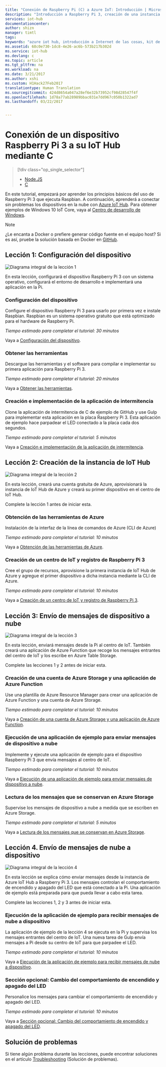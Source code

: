 ```yaml
---
title: "Conexión de Raspberry Pi (C) a Azure IoT: Introducción | Microsoft Docs"
description: "Introducción a Raspberry Pi 3, creación de una instancia de IoT Hub de Azure y conexión de Pi a dicha instancia."
services: iot-hub
documentationcenter: 
author: shizn
manager: timtl
tags: 
keywords: "azure iot hub, introducción a Internet de las cosas, kit de herramientas de iot"
ms.assetid: 68c0e730-1dc8-4e26-ac6b-573b217b302d
ms.service: iot-hub
ms.devlang: c
ms.topic: article
ms.tgt_pltfrm: na
ms.workload: na
ms.date: 3/21/2017
ms.author: xshi
ms.custom: H1Hack27Feb2017
translationtype: Human Translation
ms.sourcegitcommit: 424d8654a047a28ef6e32b73952cf98d28547f4f
ms.openlocfilehash: 1d78a77ab28989bbac031e7dd967c050b1322ad7
ms.lasthandoff: 03/22/2017


---
```

# <a name="connect-your-raspberry-pi-3-device-to-your-iot-hub-using-c"></a>Conexión de un dispositivo Raspberry Pi 3 a su IoT Hub mediante C
> [!div class="op_single_selector"]
> * [Node.JS](iot-hub-raspberry-pi-kit-node-get-started.md)
> * [C](iot-hub-raspberry-pi-kit-c-get-started.md)

En este tutorial, empezará por aprender los principios básicos del uso de Raspberry Pi 3 que ejecuta Raspbian. A continuación, aprenderá a conectar sin problemas los dispositivos en la nube con [Azure IoT Hub](iot-hub-what-is-iot-hub.md). Para obtener ejemplos de Windows 10 IoT Core, vaya al [Centro de desarrollo de Windows](http://www.windowsondevices.com/).

> [!NOTE]
> ¿Le encanta a Docker o prefiere generar código fuente en el equipo host? Si es así, pruebe la solución basada en Docker en [GitHub](https://github.com/Azure-Samples/iot-hub-c-raspberrypi-docker).

## <a name="lesson-1-configure-your-device"></a>Lección 1: Configuración del dispositivo
![Diagrama integral de la lección 1](media/iot-hub-raspberry-pi-lessons/e2e-lesson1.png)

En esta lección, configurará el dispositivo Raspberry Pi 3 con un sistema operativo, configurará el entorno de desarrollo e implementará una aplicación en la Pi.

### <a name="configure-your-device"></a>Configuración del dispositivo
Configure el dispositivo Raspberry Pi 3 para usarlo por primera vez e instale Raspbian. Raspbian es un sistema operativo gratuito que está optimizado para el hardware de Raspberry Pi.

*Tiempo estimado para completar el tutorial: 30 minutos*

Vaya a [Configuración del dispositivo](iot-hub-raspberry-pi-kit-c-lesson1-configure-your-device.md).

### <a name="get-the-tools"></a>Obtener las herramientas
Descargue las herramientas y el software para compilar e implementar su primera aplicación para Raspberry Pi 3.

*Tiempo estimado para completar el tutorial: 20 minutos*

Vaya a [Obtener las herramientas](iot-hub-raspberry-pi-kit-c-lesson1-get-the-tools-win32.md).

### <a name="create-and-deploy-the-blink-application"></a>Creación e implementación de la aplicación de intermitencia
Clone la aplicación de intermitencia de C de ejemplo de GitHub y use Gulp para implementar esta aplicación en la placa Raspberry Pi 3. Esta aplicación de ejemplo hace parpadear el LED conectado a la placa cada dos segundos.

*Tiempo estimado para completar el tutorial: 5 minutos*

Vaya a [Creación e implementación de la aplicación de intermitencia](iot-hub-raspberry-pi-kit-c-lesson1-deploy-blink-app.md).

## <a name="lesson-2-create-your-iot-hub"></a>Lección 2: Creación de la instancia de IoT Hub
![Diagrama integral de la lección 2](media/iot-hub-raspberry-pi-lessons/e2e-lesson2.png)

En esta lección, creará una cuenta gratuita de Azure, aprovisionará la instancia de IoT Hub de Azure y creará su primer dispositivo en el centro de IoT Hub.

Complete la lección 1 antes de iniciar esta.

### <a name="get-the-azure-tools"></a>Obtención de las herramientas de Azure
Instalación de la interfaz de la línea de comandos de Azure (CLI de Azure)

*Tiempo estimado para completar el tutorial: 10 minutos*

Vaya a [Obtención de las herramientas de Azure](iot-hub-raspberry-pi-kit-c-lesson2-get-azure-tools-win32.md).

### <a name="create-your-iot-hub-and-register-raspberry-pi-3"></a>Creación de un centro de IoT y registro de Raspberry Pi 3
Cree el grupo de recursos, aprovisione la primera instancia de IoT Hub de Azure y agregue el primer dispositivo a dicha instancia mediante la CLI de Azure.

*Tiempo estimado para completar el tutorial: 10 minutos*

Vaya a [Creación de un centro de IoT y registro de Raspberry Pi 3](iot-hub-raspberry-pi-kit-c-lesson2-prepare-azure-iot-hub.md).

## <a name="lesson-3-send-device-to-cloud-messages"></a>Lección 3: Envío de mensajes de dispositivo a nube
![Diagrama integral de la lección 3](media/iot-hub-raspberry-pi-lessons/e2e-lesson3.png)

En esta lección, enviará mensajes desde la Pi al centro de IoT. También creará una aplicación de Azure Function que recoge los mensajes entrantes del centro de IoT y los escribe en Azure Table Storage.

Complete las lecciones 1 y 2 antes de iniciar esta.

### <a name="create-an-azure-function-app-and-azure-storage-account"></a>Creación de una cuenta de Azure Storage y una aplicación de Azure Function
Use una plantilla de Azure Resource Manager para crear una aplicación de Azure Function y una cuenta de Azure Storage.

*Tiempo estimado para completar el tutorial: 10 minutos*

Vaya a [Creación de una cuenta de Azure Storage y una aplicación de Azure Function](iot-hub-raspberry-pi-kit-c-lesson3-deploy-resource-manager-template.md).

### <a name="run-a-sample-application-to-send-device-to-cloud-messages"></a>Ejecución de una aplicación de ejemplo para enviar mensajes de dispositivo a nube
Implemente y ejecute una aplicación de ejemplo para el dispositivo Raspberry Pi 3 que envía mensajes al centro de IoT.

*Tiempo estimado para completar el tutorial: 10 minutos*

Vaya a [Ejecución de una aplicación de ejemplo para enviar mensajes de dispositivo a nube](iot-hub-raspberry-pi-kit-c-lesson3-run-azure-blink.md).

### <a name="read-messages-persisted-in-azure-storage"></a>Lectura de los mensajes que se conservan en Azure Storage
Supervise los mensajes de dispositivo a nube a medida que se escriben en Azure Storage.

*Tiempo estimado para completar el tutorial: 5 minutos*

Vaya a [Lectura de los mensajes que se conservan en Azure Storage](iot-hub-raspberry-pi-kit-c-lesson3-read-table-storage.md).

## <a name="lesson-4-send-cloud-to-device-messages"></a>Lección 4. Envío de mensajes de nube a dispositivo
![Diagrama integral de la lección 4](media/iot-hub-raspberry-pi-lessons/e2e-lesson4.png)

En esta lección se explica cómo enviar mensajes desde la instancia de Azure IoT Hub a Raspberry Pi 3. Los mensajes controlan el comportamiento de encendido y apagado del LED que está conectado a la Pi. Una aplicación de ejemplo está preparada para que pueda llevar a cabo esta tarea.

Complete las lecciones 1, 2 y 3 antes de iniciar esta.

### <a name="run-the-sample-application-to-receive-cloud-to-device-messages"></a>Ejecución de la aplicación de ejemplo para recibir mensajes de nube a dispositivo
La aplicación de ejemplo de la lección 4 se ejecuta en la Pi y supervisa los mensajes entrantes del centro de IoT. Una nueva tarea de Gulp envía mensajes a Pi desde su centro de IoT para que parpadee el LED.

*Tiempo estimado para completar el tutorial: 10 minutos*

Vaya a [Ejecución de la aplicación de ejemplo para recibir mensajes de nube a dispositivo](iot-hub-raspberry-pi-kit-c-lesson4-send-cloud-to-device-messages.md).

### <a name="optional-section-change-the-on-and-off-behavior-of-the-led"></a>Sección opcional: Cambio del comportamiento de encendido y apagado del LED
Personalice los mensajes para cambiar el comportamiento de encendido y apagado del LED.

*Tiempo estimado para completar el tutorial: 10 minutos*

Vaya a [Sección opcional: Cambio del comportamiento de encendido y apagado del LED](iot-hub-raspberry-pi-kit-c-lesson4-change-led-behavior.md).

## <a name="troubleshooting"></a>Solución de problemas
Si tiene algún problema durante las lecciones, puede encontrar soluciones en el artículo [Troubleshooting](iot-hub-raspberry-pi-kit-c-troubleshooting.md) (Solución de problemas).

